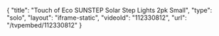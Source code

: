 {
    "title": "Touch of Eco SUNSTEP Solar Step Lights 2pk  Small",
    "type": "solo",
    "layout": "iframe-static",
    "videoId": "112330812",
    "url": "\/tvpembed\/112330812"
}